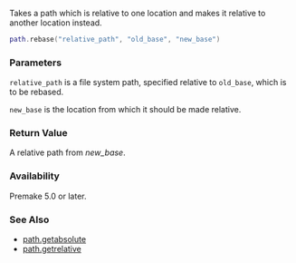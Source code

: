 Takes a path which is relative to one location and makes it relative to another location instead.

```lua
path.rebase("relative_path", "old_base", "new_base")
```

### Parameters ###

`relative_path` is a file system path, specified relative to `old_base`, which is to be rebased.

`new_base` is the location from which it should be made relative.


### Return Value ###

A relative path from *new_base*.


### Availability ###

Premake 5.0 or later.


### See Also ###

* [path.getabsolute](path.getabsolute.md)
* [path.getrelative](path.getrelative.md)
